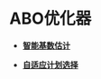 # ABO优化器<a name="ZH-CN_TOPIC_0000001316285534"></a>

-   **[智能基数估计](智能基数估计.md)**

-   **[自适应计划选择](自适应计划选择.md)**
